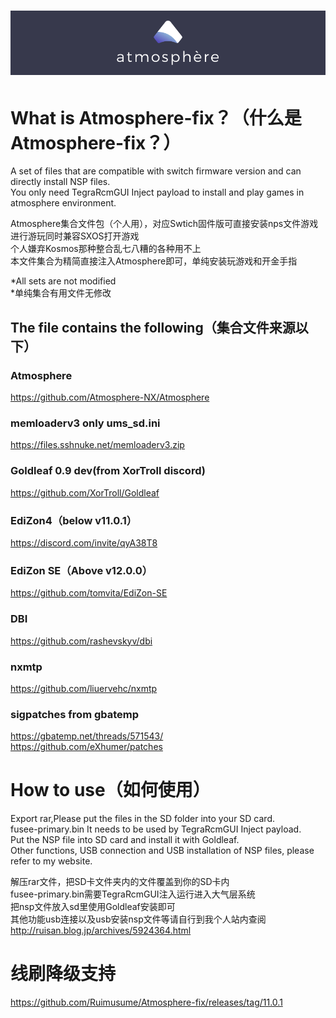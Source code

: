 ![Banner](https://github.com/Atmosphere-NX/Atmosphere/raw/master/img/banner.png?raw=true)
====
# What is Atmosphere-fix？（什么是Atmosphere-fix？）
A set of files that are compatible with switch firmware version and can directly install NSP files.<br>
You only need TegraRcmGUI Inject payload to install and play games in atmosphere environment.

Atmosphere集合文件包（个人用），对应Swtich固件版可直接安装nps文件游戏进行游玩同时兼容SXOS打开游戏<br>
个人嫌弃Kosmos那种整合乱七八糟的各种用不上<br>
本文件集合为精简直接注入Atmosphere即可，单纯安装玩游戏和开金手指<br>

*All sets are not modified<br>
*单纯集合有用文件无修改

## The file contains the following（集合文件来源以下）
### Atmosphere
https://github.com/Atmosphere-NX/Atmosphere

### memloaderv3 only ums_sd.ini
https://files.sshnuke.net/memloaderv3.zip

### Goldleaf 0.9 dev(from XorTroll discord)
https://github.com/XorTroll/Goldleaf

### EdiZon4（below v11.0.1）
https://discord.com/invite/qyA38T8

### EdiZon SE（Above v12.0.0）
https://github.com/tomvita/EdiZon-SE

### DBI
https://github.com/rashevskyv/dbi

### nxmtp
https://github.com/liuervehc/nxmtp

### sigpatches from gbatemp
https://gbatemp.net/threads/571543/<br>
https://github.com/eXhumer/patches

# How to use（如何使用）
Export rar,Please put the files in the SD folder into your SD card.<br>
fusee-primary.bin It needs to be used by TegraRcmGUI Inject payload.<br>
Put the NSP file into SD card and install it with Goldleaf.<br>
Other functions, USB connection and USB installation of NSP files, please refer to my website.

解压rar文件，把SD卡文件夹内的文件覆盖到你的SD卡内<br>
fusee-primary.bin需要TegraRcmGUI注入运行进入大气层系统<br>
把nsp文件放入sd里使用Goldleaf安装即可<br>
其他功能usb连接以及usb安装nsp文件等请自行到我个人站内查阅
http://ruisan.blog.jp/archives/5924364.html

# 线刷降级支持
https://github.com/Ruimusume/Atmosphere-fix/releases/tag/11.0.1
